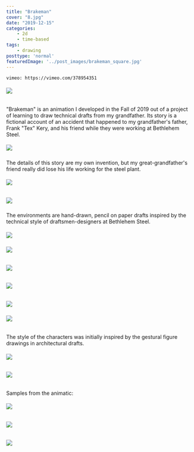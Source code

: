 ```yaml
---
title: "Brakeman"
cover: "8.jpg"
date: "2019-12-15"
categories:
    - 2d
    - time-based
tags:
    - drawing
posttype: 'normal'
featuredImage: '../post_images/brakeman_square.jpg'
---
```


<video-container>

`vimeo: https://vimeo.com/378954351`

</video-container>

<photo-group>

<staggered-group>

<h6><img src="../post_images/brakeman/characters011.jpg"></h6>

"Brakeman" is an animation I developed in the Fall of 2019 out of a project of learning to draw technical drafts from my grandfather. Its story is a fictional account of an accident that happened to my grandfather's father, Frank "Tex" Kery, and his friend while they were working at Bethlehem Steel.

<h5><img src="../post_images/brakeman/env_church.jpg"></h5>

The details of this story are my own invention, but my great-grandfather's friend really did lose his life working for the steel plant.

<h6><img src="../post_images/brakeman/character_accident.jpg"></h6>

</staggered-group>

</photo-group>

<photo-group>

<h5><img src="../post_images/brakeman/env_flat_car.jpg"></h5>

The environments are hand-drawn, pencil on paper drafts inspired by the technical style of draftsmen-designers at Bethlehem Steel.

<h5><img src="../post_images/brakeman/env_chart.jpg"></h5>

<h6><img src="../post_images/brakeman/env_clock.jpg"></h6>


<h6><img src="../post_images/brakeman/env_coupling.jpg"></h6>
<h6><img src="../post_images/brakeman/env_handshake.jpg"></h6>


<h5><img src="../post_images/brakeman/env_ore_carts.jpg"></h5>

</photo-group>

<photo-group>

<h6><img src="../post_images/brakeman/characters012.jpg"></h6>

The style of the characters was initially inspired by the gestural figure drawings in architectural drafts.

<h6><img src="../post_images/brakeman/characters019.jpg"></h6>

<h6><img src="../post_images/brakeman/character_tex_sheet1.jpg"></h6>

</photo-group>

<photo-group>

Samples from the animatic:

<h6><img src="../post_images/brakeman/animatic1.jpg"></h6>
<h6><img src="../post_images/brakeman/animatic2.jpg"></h6>
<h6><img src="../post_images/brakeman/animatic3.jpg"></h6>

</photo-group>





